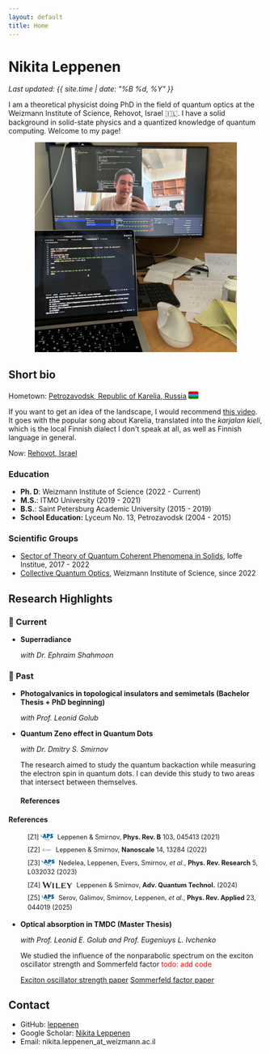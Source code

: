 ```yaml
---
layout: default
title: Home
---
```


# Nikita Leppenen

_Last updated: {{ site.time | date: "%B %d, %Y" }}_

I am a theoretical physicist doing PhD in the field of quantum optics at the Weizmann Institute of Science, Rehovot, Israel 🇮🇱. I have a solid background in solid-state physics and a quantized knowledge of quantum computing. 
Welcome to my page! 

<p align="center">
  <img src="assets/IMG_0705.jpg" alt="My Photo" width="400" />
</p>


## Short bio

Hometown: [Petrozavodsk, Republic of Karelia, Russia](https://www.google.com/maps/place/Petrozavodsk,+Republic+of+Karelia,+Russia/@61.8417108,34.2363804,11z/data=!4m6!3m5!1s0x46a1ec3dd7bf1fe7:0xe49db0d89a0485d4!8m2!3d61.7781617!4d34.3640395!16zL20vMDFzaG5t?hl=en&entry=ttu&g_ep=EgoyMDI1MDMxOC4wIKXMDSoASAFQAw%3D%3D) <img src="assets/Karelia.png" alt="Karelia" width="20" style="vertical-align: text-bottom;" />

If you want to get an idea of the landscape, I would recommend [this video](https://www.youtube.com/watch?v=FhqalqZeEGg). It goes with the popular song about Karelia, translated into the *karjalan kieli*, which is the local Finnish dialect I don't speak at all, as well as Finnish language in general. 

Now: [Rehovot, Israel](https://www.google.com/maps/place/Rehovot/)

### Education
- **Ph. D**: Weizmann Institute of Science (2022 - Current)
- **M.S.**: ITMO University (2019 - 2021)
- **B.S.**: Saint Petersburg Academic University (2015 - 2019)
- **School Education:** Lyceum No. 13, Petrozavodsk (2004 - 2015)

### Scientific Groups 
- [Sector of Theory of Quantum Coherent Phenomena in Solids](https://www.ioffe.ru/coherent/), Ioffe Institue, 2017 - 2022
- [Collective Quantum Optics](https://www.weizmann.ac.il/chembiophys/shahmoon/home), Weizmann Institute of Science, since 2022



## Research Highlights 

### 🔬 Current

- **Superradiance**
  
  *with Dr. Ephraim Shahmoon*

### 📜 Past 

- **Photogalvanics in topological insulators and semimetals (Bachelor Thesis + PhD beginning)**

  *with Prof. Leonid Golub*

- **Quantum Zeno effect in Quantum Dots**

  *with Dr. Dmitry S. Smirnov*

  The research aimed to study the quantum backaction while measuring the electron spin in quantum dots. I can devide this study to two areas that intersect between themselves.
  
  #### References
<style>
  .zrefs {
    font-size: 0.9em; line-height: 1.5; max-width: 600px; margin-left: 3em;
  }
  .zrefs .zitem { margin-bottom: 0.5em; }
  .zrefs img {
    height: 1em; width: auto; vertical-align: -0.15em; margin-right: 0.4em;
  }
  .zrefs a { text-decoration: none; }
  .zrefs a:hover { text-decoration: underline; }
</style>

#### References
<div class="zrefs">

  <div class="zitem">[Z1] <img src="assets/aps_logo.svg" alt="PRB" />
    Leppenen & Smirnov,
    <a href="https://doi.org/10.1103/PhysRevB.103.045413">
      <strong>Phys. Rev. B</strong> 103, 045413 (2021)
    </a>
  </div>

  <div class="zitem">[Z2] <img src="assets/rsc_logo.png" alt="Nanoscale" />
    Leppenen & Smirnov,
    <a href="https://doi.org/10.1039/D2NR01241C">
      <strong>Nanoscale</strong> 14, 13284 (2022)
    </a>
  </div>

  <div class="zitem">[Z3] <img src="assets/aps_logo.svg" alt="PRResearch" />
    Nedelea, Leppenen, Evers, Smirnov, <em>et&nbsp;al.</em>,
    <a href="https://doi.org/10.1103/PhysRevResearch.5.L032032">
      <strong>Phys. Rev. Research</strong> 5, L032032 (2023)
    </a>
  </div>

  <div class="zitem">[Z4] <img src="assets/Wiley_logo.svg" alt="Adv. Quantum Technol." />
    Leppenen & Smirnov,
    <a href="https://doi.org/10.1002/qute.202400193">
      <strong>Adv. Quantum Technol.</strong> (2024)
    </a>
  </div>

  <div class="zitem">[Z5] <img src="assets/aps_logo.svg" alt="PRApplied" />
    Serov, Galimov, Smirnov, Leppenen, <em>et&nbsp;al.</em>,
    <a href="https://doi.org/10.1103/PhysRevApplied.23.044019">
      <strong>Phys. Rev. Applied</strong> 23, 044019 (2025)
    </a>
  </div>

</div>

</div>



- **Optical absorption in TMDC (Master Thesis)**

  *with Prof. Leonid E. Golub  and Prof. Eugeniuys L. Ivchenko*
  
  We studied the influence of the nonparabolic spectrum on the exciton oscillator strength and Sommerfeld factor <span style="color: red;">todo: add code</span>

  [Exciton oscillator strength paper](https://doi.org/10.1103/PhysRevB.102.155305) [Sommerfeld factor paper](https://doi.org/10.1103/PhysRevB.103.235311)




## Contact

- GitHub: [leppenen](https://github.com/leppenen)
- Google Scholar: [Nikita Leppenen](https://scholar.google.com/citations?user=idd_-k8AAAAJ&hl=en)
- Email: nikita.leppenen_at_weizmann.ac.il
